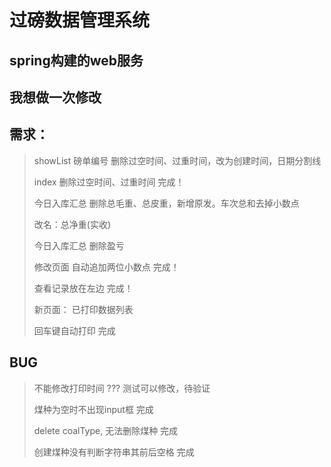 # 过磅数据管理系统

## spring构建的web服务

## 我想做一次修改

## 需求：

> showList 磅单编号 删除过空时间、过重时间，改为创建时间，日期分割线
> 
> index 删除过空时间、过重时间     完成！
> 
> 今日入库汇总 删除总毛重、总皮重，新增原发。车次总和去掉小数点
> 
> 改名：总净重(实收)
> 
> 今日入库汇总 删除盈亏
> 
> 修改页面 自动追加两位小数点    完成！
> 
> 查看记录放在左边              完成！
> 
> 新页面： 已打印数据列表
> 
> 回车键自动打印                   完成

## BUG

> 不能修改打印时间                  ??? 测试可以修改，待验证
> 
> 煤种为空时不出现input框            完成
> 
> delete coalType, 无法删除煤种     完成
> 
> 创建煤种没有判断字符串其前后空格      完成
> 
